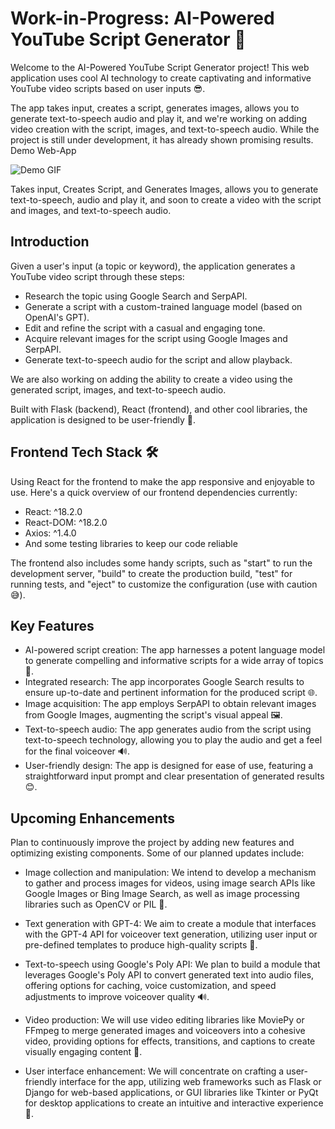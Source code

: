 # Work-in-Progress: AI-Powered YouTube Script Generator 🚧

Welcome to the AI-Powered YouTube Script Generator project! This web application uses cool AI technology to create captivating and informative YouTube video scripts based on user inputs 😎.

The app takes input, creates a script, generates images, allows you to generate text-to-speech audio and play it, and we're working on adding video creation with the script, images, and text-to-speech audio. While the project is still under development, it has already shown promising results.
Demo Web-App

![Demo GIF](https://media.giphy.com/media/v1.Y2lkPTc5MGI3NjExMTRiYjM2NzUzZDUxODg3NWZjNzJmNmFjZTgwMzViMTZiMjMxYzAwNSZlcD12MV9pbnRlcm5hbF9naWZzX2dpZklkJmN0PWc/WGXSVm4WdEYsqLGjb8/giphy.gif)

Takes input, Creates Script, and Generates Images, allows you to generate text-to-speech, audio and play it, and soon to create a video with the script and images, and text-to-speech audio.

## Introduction

Given a user's input (a topic or keyword), the application generates a YouTube video script through these steps:

- Research the topic using Google Search and SerpAPI.
- Generate a script with a custom-trained language model (based on OpenAI's GPT).
- Edit and refine the script with a casual and engaging tone.
- Acquire relevant images for the script using Google Images and SerpAPI.
- Generate text-to-speech audio for the script and allow playback.

We are also working on adding the ability to create a video using the generated script, images, and text-to-speech audio.

Built with Flask (backend), React (frontend), and other cool libraries, the application is designed to be user-friendly 🎉.

## Frontend Tech Stack 🛠

Using React for the frontend to make the app responsive and enjoyable to use. Here's a quick overview of our frontend dependencies currently:

- React: ^18.2.0
- React-DOM: ^18.2.0
- Axios: ^1.4.0
- And some testing libraries to keep our code reliable

The frontend also includes some handy scripts, such as "start" to run the development server, "build" to create the production build, "test" for running tests, and "eject" to customize the configuration (use with caution 😅).

## Key Features

- AI-powered script creation: The app harnesses a potent language model to generate compelling and informative scripts for a wide array of topics 🧠.
- Integrated research: The app incorporates Google Search results to ensure up-to-date and pertinent information for the produced script 🌐.
- Image acquisition: The app employs SerpAPI to obtain relevant images from Google Images, augmenting the script's visual appeal 🖼.
- Text-to-speech audio: The app generates audio from the script using text-to-speech technology, allowing you to play the audio and get a feel for the final voiceover 🔊.
- User-friendly design: The app is designed for ease of use, featuring a straightforward input prompt and clear presentation of generated results 😊.

## Upcoming Enhancements

Plan to continuously improve the project by adding new features and optimizing existing components. Some of our planned updates include:

- Image collection and manipulation: We intend to develop a mechanism to gather and process images for videos, using image search APIs like Google Images or Bing Image Search, as well as image processing libraries such as OpenCV or PIL 📸.

- Text generation with GPT-4: We aim to create a module that interfaces with the GPT-4 API for voiceover text generation, utilizing user input or pre-defined templates to produce high-quality scripts 📝.

- Text-to-speech using Google's Poly API: We plan to build a module that leverages Google's Poly API to convert generated text into audio files, offering options for caching, voice customization, and speed adjustments to improve voiceover quality 🔊.

- Video production: We will use video editing libraries like MoviePy or FFmpeg to merge generated images and voiceovers into a cohesive video, providing options for effects, transitions, and captions to create visually engaging content 🎥.

- User interface enhancement: We will concentrate on crafting a user-friendly interface for the app, utilizing web frameworks such as Flask or Django for web-based applications, or GUI libraries like Tkinter or PyQt for desktop applications to create an intuitive and interactive experience 🌟.

